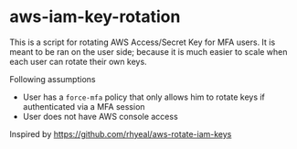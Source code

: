 # aws-iam-key-rotation

This is a script for rotating AWS Access/Secret Key for MFA users. It is meant to be ran on the user side; because it is much easier to scale when each user can rotate their own keys.

Following assumptions

- User has a `force-mfa` policy that only allows him to rotate keys if authenticated via a MFA session
- User does not have AWS console access

Inspired by https://github.com/rhyeal/aws-rotate-iam-keys